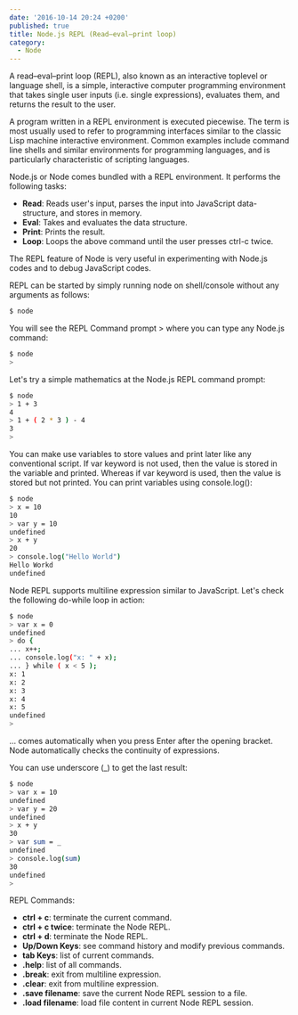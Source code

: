```yaml
---
date: '2016-10-14 20:24 +0200'
published: true
title: Node.js REPL (Read–eval–print loop)
category:
  - Node
---
```


A read–eval–print loop (REPL), also known as an interactive toplevel or language shell, is a simple, interactive computer programming environment that takes single user inputs (i.e. single expressions), evaluates them, and returns the result to the user.

A program written in a REPL environment is executed piecewise. The term is most usually used to refer to programming interfaces similar to the classic Lisp machine interactive environment. Common examples include command line shells and similar environments for programming languages, and is particularly characteristic of scripting languages.

Node.js or Node comes bundled with a REPL environment. It performs the following tasks:

* **Read**: Reads user's input, parses the input into JavaScript data-structure, and stores in memory.
* **Eval**: Takes and evaluates the data structure.
* **Print**: Prints the result.
* **Loop**: Loops the above command until the user presses ctrl-c twice.

The REPL feature of Node is very useful in experimenting with Node.js codes and to debug JavaScript codes.

REPL can be started by simply running node on shell/console without any arguments as follows:

```bash
$ node
```

You will see the REPL Command prompt > where you can type any Node.js command:

```bash
$ node
>
```

Let's try a simple mathematics at the Node.js REPL command prompt:

```bash
$ node
> 1 + 3
4
> 1 + ( 2 * 3 ) - 4
3
>
```

You can make use variables to store values and print later like any conventional script. If var keyword is not used, then the value is stored in the variable and printed. Whereas if var keyword is used, then the value is stored but not printed. You can print variables using console.log():

```bash
$ node
> x = 10
10
> var y = 10
undefined
> x + y
20
> console.log("Hello World")
Hello Workd
undefined
```

Node REPL supports multiline expression similar to JavaScript. Let's check the following do-while loop in action:

```bash
$ node
> var x = 0
undefined
> do {
... x++;
... console.log("x: " + x);
... } while ( x < 5 );
x: 1
x: 2
x: 3
x: 4
x: 5
undefined
>
```

... comes automatically when you press Enter after the opening bracket. Node automatically checks the continuity of expressions.

You can use underscore (_) to get the last result:

```bash
$ node
> var x = 10
undefined
> var y = 20
undefined
> x + y
30
> var sum = _
undefined
> console.log(sum)
30
undefined
>
```

REPL Commands:

* **ctrl + c**: terminate the current command.
* **ctrl + c twice**: terminate the Node REPL.
* **ctrl + d**: terminate the Node REPL.
* **Up/Down Keys**: see command history and modify previous commands.
* **tab Keys**: list of current commands.
* **.help**: list of all commands.
* **.break**: exit from multiline expression.
* **.clear**: exit from multiline expression.
* **.save filename**: save the current Node REPL session to a file.
* **.load filename**: load file content in current Node REPL session.


